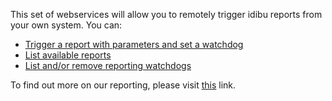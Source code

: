 This set of webservices will allow you to remotely trigger idibu reports from your own system. You can:

- <a href="https://github.com/oneworldmarket/idibu-api/blob/master/webservices/reporting-management/report_ws.md">Trigger a report with parameters and set a watchdog</a>
- <a href="https://github.com/oneworldmarket/idibu-api/blob/master/webservices/reporting-management/report_list.md">List available reports</a>
- <a href="https://github.com/oneworldmarket/idibu-api/blob/master/webservices/reporting-management/wd_list_del.md">List and/or remove reporting watchdogs</a>

To find out more on our reporting, please visit <a href="https://v2-docs.idibu.com/article/116-breakdown-of-idibu-downloadable-reports" target="_blank" >this</a> link.

